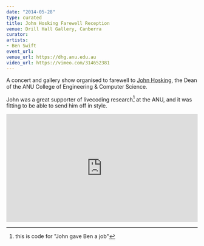 ```yaml
---
date: "2014-05-28"
type: curated
title: John Hosking Farewell Reception
venue: Drill Hall Gallery, Canberra
curator: 
artists:
- Ben Swift
event_url: 
venue_url: https://dhg.anu.edu.au
video_url: https://vimeo.com/314652381
---
```


A concert and gallery show organised to farewell to [John
Hosking](https://unidirectory.auckland.ac.nz/profile/j-hosking), the Dean of the
ANU College of Engineering & Computer Science.

John was a great supporter of livecoding research[^code] at the ANU, and it was
fitting to be able to send him off in style.

<div style="padding:56.25% 0 0 0;position:relative;"><iframe src="https://player.vimeo.com/video/314652381?color=be2edd" style="position:absolute;top:0;left:0;width:100%;height:100%;" frameborder="0" webkitallowfullscreen mozallowfullscreen allowfullscreen></iframe></div><script src="https://player.vimeo.com/api/player.js"></script>

[^code]: this is code for "John gave Ben a job"
